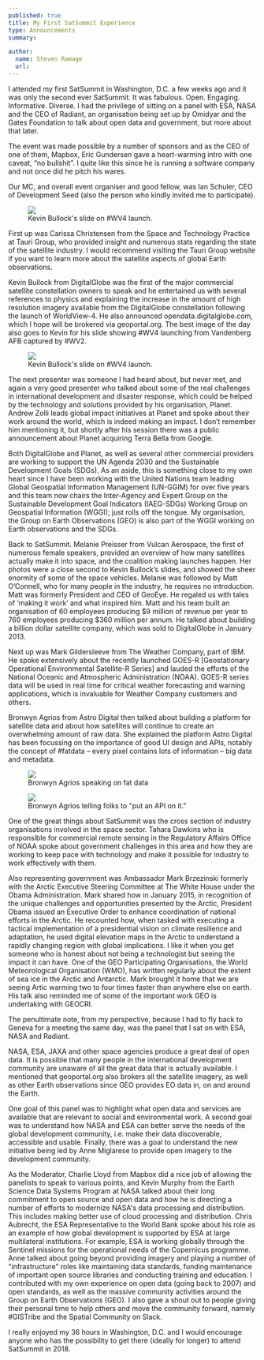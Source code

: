 ```yaml
---
published: true
title: My First SatSummit Experience 
type: Announcements
summary:

author:
  name: Steven Ramage
  url:
---
```


I attended my first SatSummit in Washington, D.C. a few weeks ago and it was only the second ever SatSummit. It was fabulous. Open. Engaging. Informative. Diverse. I had the privilege of sitting on a panel with ESA, NASA and the CEO of Radiant, an organisation being set up by Omidyar and the Gates Foundation to talk about open data and government, but more about that later. 

The event was made possible by a number of sponsors and as the CEO of one of them, Mapbox, Eric Gundersen gave a heart-warming intro with one caveat, “no bullshit”. I quite like this since he is running a software company and not once did he pitch his wares. 

Our MC, and overall event organiser and good fellow, was Ian Schuler, CEO of Development Seed (also the person who kindly invited me to participate). 

<figure class="align-center">
  <img src="/assets/graphics/content/32308276410_5a75e637a2_o.jpg" />
   <figcaption>Kevin Bullock's slide on #WV4 launch.</figcaption>
</figure>

First up was Carissa Christensen from the Space and Technology Practice at Tauri Group, who provided insight and numerous stats regarding the state of the satellite industry. I would recommend visiting the Tauri Group website if you want to learn more about the satellite aspects of global Earth observations. 

Kevin Bullock from DigitalGlobe was the first of the major commercial satellite constellation owners to speak and he entertained us with several references to physics and explaining the increase in the amount of high resolution imagery available from the DigitalGlobe constellation following the launch of WorldView-4. He also announced opendata.digitalglobe.com, which I hope will be brokered via geoportal.org. The best image of the day also goes to Kevin for his slide showing #WV4 launching from Vandenberg AFB captured by #WV2.

<figure class="align-center">
  <img src="/assets/graphics/content/kevin bullock_ramage.png" />
   <figcaption>Kevin Bullock's slide on #WV4 launch.</figcaption>
</figure>

The next presenter was someone I had heard about, but never met, and again a very good presenter who talked about some of the real challenges in international development and disaster response, which could be helped by the technology and solutions provided by his organisation, Planet. Andrew Zolli leads global impact initiatives at Planet and spoke about their work around the world, which is indeed making an impact. I don’t remember him mentioning it, but shortly after his session there was a public announcement about Planet acquiring Terra Bella from Google.

Both DigitalGlobe and Planet, as well as several other commercial providers are working to support the UN Agenda 2030 and the Sustainable Development Goals (SDGs). As an aside, this is something close to my own heart since I have been working with the United Nations team leading Global Geospatial Information Management (UN-GGIM) for over five years and this team now chairs the Inter-Agency and Expert Group on the Sustainable Development Goal Indicators (IAEG-SDGs) Working Group on Geospatial Information (WGGI); just rolls off the tongue. My organisation, the Group on Earth Observations (GEO) is also part of the WGGI working on Earth observations and the SDGs.  

Back to SatSummit.  Melanie Preisser from Vulcan Aerospace, the first of numerous female speakers, provided an overview of how many satellites actually make it into space, and the coalition making launches happen. Her photos were a close second to Kevin Bullock’s slides, and showed the sheer enormity of some of the space vehicles. Melanie was followed by Matt O’Connell, who for many people in the industry, he requires no introduction.  Matt was formerly President and CEO of GeoEye. He regaled us with tales of ‘making it work’ and what inspired him. Matt and his team built an organisation of 60 employees producing $9 million of revenue per year to 760 employees producing $360 million per annum. He talked about building a billion dollar satellite company, which was sold to DigitalGlobe in January 2013. 

Next up was Mark Gildersleeve from The Weather Company, part of IBM. He spoke extensively about the recently launched GOES-R [Geostationary Operational Environmental Satellite-R Series] and lauded the efforts of the National Oceanic and Atmospheric Administration (NOAA).  GOES-R series data will be used in real time for critical weather forecasting and warning applications, which is invaluable for Weather Company customers and others.

Bronwyn Agrios from Astro Digital then talked about building a platform for satellite data and about how satellites will continue to create an overwhelming amount of raw data. She explained the platform Astro Digital has been focussing on the importance of good UI design and APIs, notably the concept of #fatdata – every pixel contains lots of information – big data and metadata. 

<figure class="align-center">
  <img src="/assets/graphics/content/fat data_ramage.png" />
   <figcaption>Bronwyn Agrios speaking on fat data</figcaption>
</figure>

<figure class="align-center">
  <img src="/assets/graphics/content/put an api on it_ramage.png" />
   <figcaption>Bronwyn Agrios telling folks to "put an API on it."</figcaption>
</figure>

One of the great things about SatSummit was the cross section of industry organisations involved in the space sector. Tahara Dawkins who is responsible for commercial remote sensing in the Regulatory Affairs Office of NOAA spoke about government challenges in this area and how they are working to keep pace with technology and make it possible for industry to work effectively with them. 

Also representing government was Ambassador Mark Brzezinski formerly with the Arctic Executive Steering Committee at The White House under the Obama Administration. Mark shared how in January 2015, in recognition of the unique challenges and opportunities presented by the Arctic, President Obama issued an Executive Order to enhance coordination of national efforts in the Arctic. He recounted how, when tasked with executing a tactical implementation of a presidential vision on climate resilience and adaptation, he used digital elevation maps in the Arctic to understand a rapidly changing region with global implications. I like it when you get someone who is honest about not being a technologist but seeing the impact it can have. One of the GEO Participating Organisations, the World Meteorological Organisation (WMO), has written regularly about the extent of sea ice in the Arctic and Antarctic. Mark brought it home that we are seeing Artic warming two to four times faster than anywhere else on earth. His talk also reminded me of some of the important work GEO is undertaking with GEOCRI.

The penultimate note, from my perspective, because I had to fly back to Geneva for a meeting the same day, was the panel that I sat on with ESA, NASA and Radiant.  

NASA, ESA, JAXA and other space agencies produce a great deal of open data. It is possible that many people in the international development community are unaware of all the great data that is actually available.  I mentioned that geoportal.org also brokers all the satellite imagery, as well as other Earth observations since GEO provides EO data in, on and around the Earth. 

One goal of this panel was to highlight what open data and services are available that are relevant to social and environmental work. A second goal was to understand how NASA and ESA can better serve the needs of the global development community, i.e. make their data discoverable, accessible and usable. Finally, there was a goal to understand the new initiative being led by Anne Miglarese to provide open imagery to the development community. 

As the Moderator, Charlie Lloyd from Mapbox did a nice job of allowing the panelists to speak to various points, and Kevin Murphy from the Earth Science Data Systems Program at NASA talked about their long commitment to open source and open data and how he is directing a number of efforts to modernize NASA's data processing and distribution. This includes making better use of cloud processing and distribution. Chris Aubrecht, the ESA Representative to the World Bank spoke about his role as an example of how global development is supported by ESA at large multilateral institutions. For example, ESA is working globally through the Sentinel missions for the operational needs of the Copernicus programme. Anne talked about going beyond providing imagery and playing a number of "infrastructure" roles like maintaining data standards, funding maintenance of important open source libraries and conducting training and education.  I contributed with my own experience on open data (going back to 2007) and open standards, as well as the massive community activities around the Group on Earth Observations (GEO). I also gave a shout out to people giving their personal time to help others and move the community forward, namely #GISTribe and the Spatial Community on Slack.

I really enjoyed my 36 hours in Washington, D.C. and I would encourage anyone who has the possibility to get there (ideally for longer) to attend SatSummit in 2018. 
